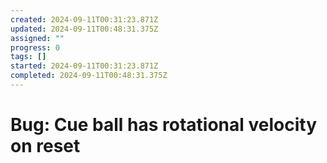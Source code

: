 ```yaml
---
created: 2024-09-11T00:31:23.871Z
updated: 2024-09-11T00:48:31.375Z
assigned: ""
progress: 0
tags: []
started: 2024-09-11T00:31:23.871Z
completed: 2024-09-11T00:48:31.375Z
---
```


# Bug: Cue ball has rotational velocity on reset
